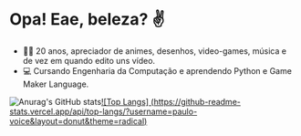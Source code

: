 # Opa! Eae, beleza? ✌

- 👨‍💻 20 anos, apreciador de animes, desenhos, video-games, música e de vez em quando edito uns vídeo.
- 💻 Cursando Engenharia da Computação e aprendendo Python e Game Maker Language.

![Anurag's GitHub stats](https://github-readme-stats.vercel.app/api?username=paulo-voice&show_icons=true&theme=radical)[![Top Langs] (https://github-readme-stats.vercel.app/api/top-langs/?username=paulo-voice&layout=donut&theme=radical)](https://github.com/anuraghazra/github-readme-stats)




<!--
**paulo-voice/paulo-voice** is a ✨ _special_ ✨ repository because its `README.md` (this file) appears on your GitHub profile.

Here are some ideas to get you started:

- 🔭 I’m currently working on ...
- 🌱 I’m currently learning ...
- 👯 I’m looking to collaborate on ...
- 🤔 I’m looking for help with ...
- 💬 Ask me about ...
- 📫 How to reach me: ...
- 😄 Pronouns: ...
- ⚡ Fun fact: ...
-->
